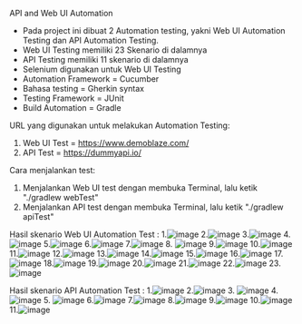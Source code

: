 API and Web UI Automation

- Pada project ini dibuat 2 Automation testing, yakni Web UI Automation Testing dan API Automation Testing.
- Web UI Testing memiliki 23 Skenario di dalamnya
- API Testing memiliki 11 skenario di dalamnya
- Selenium digunakan untuk Web UI Testing
- Automation Framework = Cucumber
- Bahasa testing = Gherkin syntax
- Testing Framework = JUnit
- Build Automation = Gradle

URL yang digunakan untuk melakukan Automation Testing:
1. Web UI Test = https://www.demoblaze.com/
2. API Test = https://dummyapi.io/
   
Cara menjalankan test:
1. Menjalankan  Web UI test dengan membuka Terminal, lalu ketik "./gradlew webTest"
2. Menjalankan  API test dengan membuka Terminal, lalu ketik "./gradlew apiTest"


Hasil skenario Web UI Automation Test :
1.![image](https://github.com/maufaalghifarri/Real_Final_Project/assets/149165218/dd3c6de7-ef39-418a-b240-a2de15151744)
2.![image](https://github.com/maufaalghifarri/Real_Final_Project/assets/149165218/45421baa-a046-477f-acf3-a01b3b4f54cb)
3.![image](https://github.com/maufaalghifarri/Real_Final_Project/assets/149165218/e2bcc151-fa3b-4b23-8954-d14d8dd17fe0)
4.![image](https://github.com/maufaalghifarri/Real_Final_Project/assets/149165218/ada9ef43-90fe-4e8d-b47c-0e91a422a484)
5.![image](https://github.com/maufaalghifarri/Real_Final_Project/assets/149165218/3c4fbe8e-46c1-474d-8136-bf35ab5ffed9)
6.![image](https://github.com/maufaalghifarri/Real_Final_Project/assets/149165218/638f91e5-bc67-4e1e-8e96-8ecf3c6079a1)
7.![image](https://github.com/maufaalghifarri/Real_Final_Project/assets/149165218/432f33e1-3c16-4c4b-8165-b76fbbd23022)
8. ![image](https://github.com/maufaalghifarri/Real_Final_Project/assets/149165218/a6b4222b-5633-4855-97d3-c92ba9d3f421)
9.![image](https://github.com/maufaalghifarri/Real_Final_Project/assets/149165218/9ed6b9ea-7d72-48ae-99e0-8938b5f11034)
10.![image](https://github.com/maufaalghifarri/Real_Final_Project/assets/149165218/6da7ef70-8d76-4968-bfdc-7b4fc8991e26)
11.![image](https://github.com/maufaalghifarri/Real_Final_Project/assets/149165218/8b7aaf8d-9673-44ba-9fd8-e25193dc0197)
12.![image](https://github.com/maufaalghifarri/Real_Final_Project/assets/149165218/02e11210-4870-44c1-8029-1e4ce50e3333)
13.![image](https://github.com/maufaalghifarri/Real_Final_Project/assets/149165218/f777072f-2797-401e-857e-2e65665976e4)
14.![image](https://github.com/maufaalghifarri/Real_Final_Project/assets/149165218/661b0a2a-2635-4b92-9633-3de1abba2fa5)
15.![image](https://github.com/maufaalghifarri/Real_Final_Project/assets/149165218/60af4426-2876-4d6b-8dbc-0f0b4c7f4dcd)
16.![image](https://github.com/maufaalghifarri/Real_Final_Project/assets/149165218/eb5b28a0-bbc4-41ea-a4b8-1232ebea4bd0)
17.![image](https://github.com/maufaalghifarri/Real_Final_Project/assets/149165218/9de15830-91e6-4179-be34-322fdbfa5fb2)
18.![image](https://github.com/maufaalghifarri/Real_Final_Project/assets/149165218/24e1c41e-e039-4372-9358-d2ad49966a6f)
19.![image](https://github.com/maufaalghifarri/Real_Final_Project/assets/149165218/0b27c6b6-d12b-4a91-9699-5d72c97ee981)
20.![image](https://github.com/maufaalghifarri/Real_Final_Project/assets/149165218/b99c2e63-39d0-4282-9744-52e3c567516e)
21.![image](https://github.com/maufaalghifarri/Real_Final_Project/assets/149165218/07f85e86-4f24-4573-8d46-3c4a5db5c263)
22.![image](https://github.com/maufaalghifarri/Real_Final_Project/assets/149165218/66086006-7a5b-4f73-9e09-feb79cdd04ae)
23.![image](https://github.com/maufaalghifarri/Real_Final_Project/assets/149165218/33832922-f7d3-4432-b148-e437dc869a33)


Hasil skenario API Automation Test :
1.![image](https://github.com/maufaalghifarri/Real_Final_Project/assets/149165218/519d05d3-36bc-46bb-9f7c-0474815dd55c)
2.![image](https://github.com/maufaalghifarri/Real_Final_Project/assets/149165218/f8a63c47-37f1-4d0e-a7a1-7f44a4cd141c)
3. ![image](https://github.com/maufaalghifarri/Real_Final_Project/assets/149165218/0e192d1b-00ea-4059-930a-533a6e829690)
4.![image](https://github.com/maufaalghifarri/Real_Final_Project/assets/149165218/4982deea-bded-4c44-a49c-fd09f5a62484)
5. ![image](https://github.com/maufaalghifarri/Real_Final_Project/assets/149165218/28692117-3b0f-4169-91c8-7c5ca62bb2e2)
6.![image](https://github.com/maufaalghifarri/Real_Final_Project/assets/149165218/752cb3be-9d17-4f5b-9e5b-181c8f4baa72)
7.![image](https://github.com/maufaalghifarri/Real_Final_Project/assets/149165218/e3cb081b-5469-4483-af65-7b4fa987acf7)
8.![image](https://github.com/maufaalghifarri/Real_Final_Project/assets/149165218/b8bc2322-ed05-43fe-9c46-4c37d7b43f39)
9.![image](https://github.com/maufaalghifarri/Real_Final_Project/assets/149165218/a5cb3a19-c06e-4043-8653-c67e0429e03b)
10.![image](https://github.com/maufaalghifarri/Real_Final_Project/assets/149165218/687f840a-6acd-4c1d-a54c-ca1fc987d4f6)
11.![image](https://github.com/maufaalghifarri/Real_Final_Project/assets/149165218/8691ccc5-1ab6-4d32-bee7-37d2f9261474)


